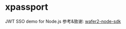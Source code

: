 # xpassport

JWT SSO demo for Node.js
参考&致谢:
[wafer2-node-sdk](https://github.com/tencentyun/wafer2-node-sdk)
